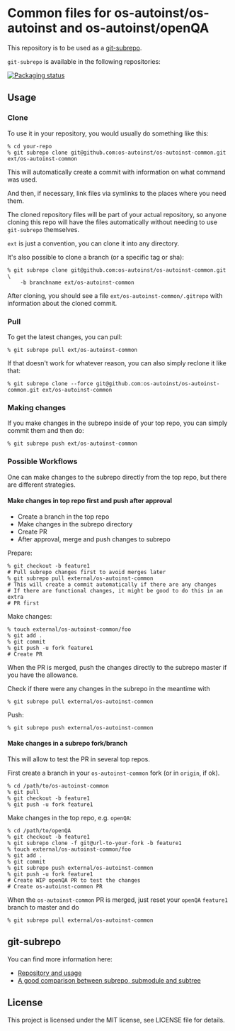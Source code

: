 # Common files for os-autoinst/os-autoinst and os-autoinst/openQA

This repository is to be used as a
[git-subrepo](https://github.com/ingydotnet/git-subrepo).


`git-subrepo` is available in the following repositories:

[![Packaging status](https://repology.org/badge/vertical-allrepos/git-subrepo.svg)](https://repology.org/project/git-subrepo/versions)

## Usage

### Clone

To use it in your repository, you would usually do something like this:

    % cd your-repo
    % git subrepo clone git@github.com:os-autoinst/os-autoinst-common.git ext/os-autoinst-common

This will automatically create a commit with information on what command
was used.

And then, if necessary, link files via symlinks to the places where you need
them.

The cloned repository files will be part of your actual repository, so anyone
cloning this repo will have the files automatically without needing to use
`git-subrepo` themselves.

`ext` is just a convention, you can clone it into any directory.

It's also possible to clone a branch (or a specific tag or sha):

    % git subrepo clone git@github.com:os-autoinst/os-autoinst-common.git \
        -b branchname ext/os-autoinst-common

After cloning, you should see a file `ext/os-autoinst-common/.gitrepo` with
information about the cloned commit.

### Pull

To get the latest changes, you can pull:

    % git subrepo pull ext/os-autoinst-common

If that doesn't work for whatever reason, you can also simply reclone it like
that:

    % git subrepo clone --force git@github.com:os-autoinst/os-autoinst-common.git ext/os-autoinst-common

### Making changes

If you make changes in the subrepo inside of your top repo, you can simply commit
them and then do:

    % git subrepo push ext/os-autoinst-common

### Possible Workflows

One can make changes to the subrepo directly from the top repo, but there are
different strategies.

#### Make changes in top repo first and push after approval

* Create a branch in the top repo
* Make changes in the subrepo directory
* Create PR
* After approval, merge and push changes to subrepo


Prepare:

    % git checkout -b feature1
    # Pull subrepo changes first to avoid merges later
    % git subrepo pull external/os-autoinst-common
    # This will create a commit automatically if there are any changes
    # If there are functional changes, it might be good to do this in an extra
    # PR first

Make changes:

    % touch external/os-autoinst-common/foo
    % git add .
    % git commit
    % git push -u fork feature1
    # Create PR

When the PR is merged, push the changes directly to the subrepo master if you
have the allowance.

Check if there were any changes in the subrepo in the meantime with

    % git subrepo pull external/os-autoinst-common

Push:

    % git subrepo push external/os-autoinst-common

#### Make changes in a subrepo fork/branch

This will allow to test the PR in several top repos.

First create a branch in your `os-autoinst-common` fork (or in `origin`, if ok).

    % cd /path/to/os-autoinst-common
    % git pull
    % git checkout -b feature1
    % git push -u fork feature1

Make changes in the top repo, e.g. `openQA`:

    % cd /path/to/openQA
    % git checkout -b feature1
    % git subrepo clone -f git@url-to-your-fork -b feature1
    % touch external/os-autoinst-common/foo
    % git add .
    % git commit
    % git subrepo push external/os-autoinst-common
    % git push -u fork feature1
    # Create WIP openQA PR to test the changes
    # Create os-autoinst-common PR

When the `os-autoinst-common` PR is merged, just reset your `openQA` `feature1`
branch to master and do

    % git subrepo pull external/os-autoinst-common

## git-subrepo

You can find more information here:
* [Repository and usage](https://github.com/ingydotnet/git-subrepo)
* [A good comparison between subrepo, submodule and
  subtree](https://github.com/ingydotnet/git-subrepo/blob/master/Intro.pod)


## License

This project is licensed under the MIT license, see LICENSE file for details.
